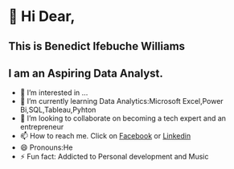 # 👋 Hi Dear,
## This is Benedict Ifebuche Williams
## I am an Aspiring Data Analyst.
- 👀 I’m interested in ...
- 🌱 I’m currently learning Data Analytics:Microsoft Excel,Power Bi,SQL,Tableau,Pyhton
- 💞️ I’m looking to collaborate on becoming a tech expert and an entrepreneur
- 📫 How to reach me. Click on [Facebook](https://www.facebook.com/profile.php?id=100073436844265) or [Linkedin](https://www.linkedin.com/in/ben-williams-b3b77b260?utm_source=share&utm_campaign=share_via&utm_content=profile&utm_medium=android_app)
- 😄 Pronouns:He
- ⚡ Fun fact: Addicted to Personal development and Music

<!---
BenWilliams7202/BenWilliams7202 is a ✨ special ✨ repository because its `README.md` (this file) appears on your GitHub profile.
You can click the Preview link to take a look at your changes.
--->
